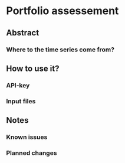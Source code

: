 # Portfolio assessement

## Abstract

### Where to the time series come from?


## How to use it?
### API-key
### Input files


## Notes
### Known issues
### Planned changes

